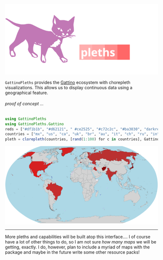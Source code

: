 <div align="center">
<img src="https://github.com/ChifiSource/image_dump/blob/main/gattino/gattinopleths.png"></img>
</div>

`GattinoPleths` provides the [Gattino](https://github.com/ChifiSource/Gattino.jl) ecosystem with chorepleth visualizations. This allows us to display continuous data using a geographical feature.
###### proof of concept ...
```julia
using GattinoPleths
using GattinoPleths.Gattino
reds = ["#df1b1b", "#d62121", "	#ce2525", "#c72c2c", "#ba3030", "darkred"]
countries = ["mx", "us", "ca", "uk", "br", "au", "it", "ch", "ru", "in", "cn", "gl", "af", "bd", "jp", "iq"]
pleth = clorepleth(countries, [rand(1:100) for c in countries], GattinoPleths.world_map, reds)
```
<img src="https://github.com/ChifiSource/image_dump/blob/main/gattino/gattino_1_sc/Screenshot%20from%202024-05-05%2004-26-35.png"></img>

---
More pleths and capabilities will be built atop this interface.... I of course have a lot of other things to do, so I am not sure *how many maps* we will be getting, exactly. I do, however, plan to include a myriad of maps with the package and maybe in the future write some other resource packs!
